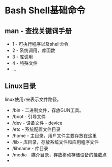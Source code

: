 # Bash Shell基础命令

## man - 查找关键词手册

- 1 - 可执行程序以及shell命令
- 2 - 系统调用，库函数
- 3 - 库调用
- 4 - 特殊文件
- ...

## Linux目录

linux使用`/`来表示文件路径。

- /bin - 二进制文件，存放GUN工具。
- /boot - 引导文件
- /dev - 设备文件 - device
- /etc - 系统配置文件目录
- /home - 主目录，用户文件主要存放在这里
- /lib - 库目录，存放系统文件和应用程序文件
- /libname - 库目录
- /media - 媒介目录，存放移动存储设备的挂载点
- 